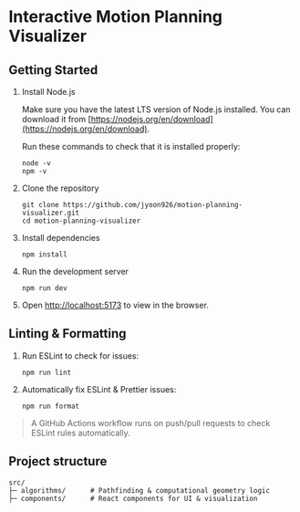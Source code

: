 # Interactive Motion Planning Visualizer

## Getting Started

1. Install Node.js

   Make sure you have the latest LTS version of Node.js installed. You can download it from [https://nodejs.org/en/download](https://nodejs.org/en/download).

   Run these commands to check that it is installed properly:

   ```
   node -v
   npm -v
   ```

2. Clone the repository

   ```
   git clone https://github.com/jyoon926/motion-planning-visualizer.git
   cd motion-planning-visualizer
   ```

3. Install dependencies

   ```
   npm install
   ```

4. Run the development server

   ```
   npm run dev
   ```

5. Open [http://localhost:5173](http://localhost:5173) to view in the browser.

## Linting & Formatting

1. Run ESLint to check for issues:

   ```
   npm run lint
   ```

2. Automatically fix ESLint & Prettier issues:

   ```
   npm run format
   ```

> A GitHub Actions workflow runs on push/pull requests to check ESLint rules automatically.

## Project structure

```
src/
├─ algorithms/      # Pathfinding & computational geometry logic
├─ components/      # React components for UI & visualization
```
